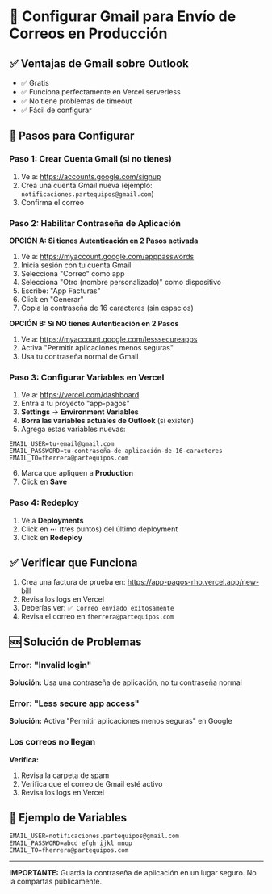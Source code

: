 # 📧 Configurar Gmail para Envío de Correos en Producción

## ✅ Ventajas de Gmail sobre Outlook

- ✅ Gratis
- ✅ Funciona perfectamente en Vercel serverless
- ✅ No tiene problemas de timeout
- ✅ Fácil de configurar

## 🔧 Pasos para Configurar

### Paso 1: Crear Cuenta Gmail (si no tienes)

1. Ve a: https://accounts.google.com/signup
2. Crea una cuenta Gmail nueva (ejemplo: `notificaciones.partequipos@gmail.com`)
3. Confirma el correo

### Paso 2: Habilitar Contraseña de Aplicación

**OPCIÓN A: Si tienes Autenticación en 2 Pasos activada**

1. Ve a: https://myaccount.google.com/apppasswords
2. Inicia sesión con tu cuenta Gmail
3. Selecciona "Correo" como app
4. Selecciona "Otro (nombre personalizado)" como dispositivo
5. Escribe: "App Facturas"
6. Click en "Generar"
7. Copia la contraseña de 16 caracteres (sin espacios)

**OPCIÓN B: Si NO tienes Autenticación en 2 Pasos**

1. Ve a: https://myaccount.google.com/lesssecureapps
2. Activa "Permitir aplicaciones menos seguras"
3. Usa tu contraseña normal de Gmail

### Paso 3: Configurar Variables en Vercel

1. Ve a: https://vercel.com/dashboard
2. Entra a tu proyecto "app-pagos"
3. **Settings** → **Environment Variables**
4. **Borra las variables actuales de Outlook** (si existen)
5. Agrega estas variables nuevas:

```
EMAIL_USER=tu-email@gmail.com
EMAIL_PASSWORD=tu-contraseña-de-aplicación-de-16-caracteres
EMAIL_TO=fherrera@partequipos.com
```

6. Marca que apliquen a **Production**
7. Click en **Save**

### Paso 4: Redeploy

1. Ve a **Deployments**
2. Click en **⋯** (tres puntos) del último deployment
3. Click en **Redeploy**

## ✅ Verificar que Funciona

1. Crea una factura de prueba en: https://app-pagos-rho.vercel.app/new-bill
2. Revisa los logs en Vercel
3. Deberías ver: `✅ Correo enviado exitosamente`
4. Revisa el correo en `fherrera@partequipos.com`

## 🆘 Solución de Problemas

### Error: "Invalid login"

**Solución:** Usa una contraseña de aplicación, no tu contraseña normal

### Error: "Less secure app access"

**Solución:** Activa "Permitir aplicaciones menos seguras" en Google

### Los correos no llegan

**Verifica:**
1. Revisa la carpeta de spam
2. Verifica que el correo de Gmail esté activo
3. Revisa los logs en Vercel

## 📝 Ejemplo de Variables

```env
EMAIL_USER=notificaciones.partequipos@gmail.com
EMAIL_PASSWORD=abcd efgh ijkl mnop
EMAIL_TO=fherrera@partequipos.com
```

---

**IMPORTANTE:** Guarda la contraseña de aplicación en un lugar seguro. No la compartas públicamente.

